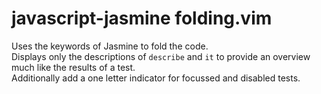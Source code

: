 # javascript-jasmine folding.vim

Uses the keywords of Jasmine to fold the code.  
Displays only the descriptions of `describe` and `it` to provide an overview much like the results of a test.  
Additionally add a one letter indicator for focussed and disabled tests.

